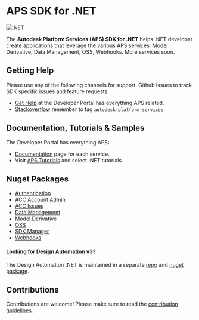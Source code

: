 # APS SDK for .NET

![.NET](https://img.shields.io/badge/.NET%20Standard-2.0-blue.svg)

The **Autodesk Platform Services (APS) SDK for .NET** helps .NET developer create applications that leverage the various APS services: Model Derivative, Data Management, OSS, Webhooks. More services soon.

## Getting Help

Please use any of the following channels for support. Github issues to track SDK specific issues and feature requests. 

- [Get Help](https://aps.autodesk.com/get-help) at the Developer Portal has everything APS related.
- [Stackoverflow](https://stackoverflow.com/questions/ask?tags=autodesk-platform-services) remember to tag `autodesk-platform-services`

## Documentation, Tutorials & Samples

The Developer Portal has everything APS:

- [Documentation](https://aps.autodesk.com/developer/documentation) page for each service.
- Visit [APS Tutorials](http://aps.autodesk.com/tutorials) and select .NET tutorials.


## Nuget Packages

- [Authentication](https://www.nuget.org/packages/Autodesk.Authentication)
- [ACC Account Admin](https://www.nuget.org/packages/Autodesk.Construction.AccountAdmin/1.0.0-beta1)
- [ACC Issues](https://www.nuget.org/packages/Autodesk.Construction.Issues)
- [Data Management](https://www.nuget.org/packages/Autodesk.DataManagement)
- [Model Derivative](https://www.nuget.org/packages/Autodesk.ModelDerivative)
- [OSS](https://www.nuget.org/packages/Autodesk.Oss)
- [SDK Manager](https://www.nuget.org/packages/Autodesk.SDKManager)
- [Webhooks](https://www.nuget.org/packages/Autodesk.Webhooks)

#### Looking for Design Automation v3?

The Design Automation .NET is maintained in a separate [repo](https://github.com/Autodesk-Forge/forge-api-dotnet-design.automation) and [nuget package](https://www.nuget.org/packages/Autodesk.Forge.DesignAutomation).

## Contributions

Contributions are welcome! Please make sure to read the [contribution guidelines](CONTRIBUTING.md).